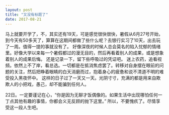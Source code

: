 ```yaml
---
layout: post
title: "又没有标题了"
date: 2017-08-21
---
```



马上就要开学了，不，其实还有19天，可是感觉很快很快，暑假从6月27号开始，到今天有50多天了，算算在这期间都做了些什么呢？去银行实习了10天，出去玩了一周。值得一提的事就没有了。
好像深夜的时候人总会莫名的陷入忧郁的情绪里。好像大学以来每一个暑假都过的漫无目的，然后再看着别人的成果，或是想象着别人的成果后悔。
还是记录一下，留下些呼吸过的凭证吧。
迷上农药，追看视频。依然上不了岸，看总选。一切都是在抵消焦虑罢了。转移对自身摆在眼前的问题的关注，然后把睁着眼睛的白天消磨而过，抱着身心的疲惫和说不清道不明的难受投入黑夜怀中。
这样的日子过了一天又一天。光阴寸寸，充满的都是用来自欺欺人的小把戏，愚己，却不能骗到任何人。

22日。一定要谨记在心，“你是因为无聊才饭偶像的。如果生活中出现哪怕任何一丁点其他有趣的事情，你都会义无反顾的抛下这里。”
所以，不要愧疚了。尽情享受这一段人生吧。
